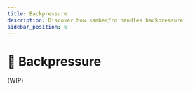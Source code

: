 ```yaml
---
title: Backpressure
description: Discover how samber/ro handles backpressure.
sidebar_position: 6
---
```


# 🫷 Backpressure

(WIP)
